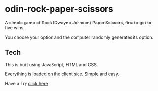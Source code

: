 # odin-rock-paper-scissors

A simple game of Rock (Dwayne Johnson) Paper Scissors, first to get to five wins.

You choose your option and the computer randomly generates its option.

## Tech

This is built using JavaScript, HTML and CSS.

Everything is loaded on the client side. Simple and easy.

Have a Try [click here](https://learner1unknown.github.io/odin-rock-paper-scissors/index.html)
